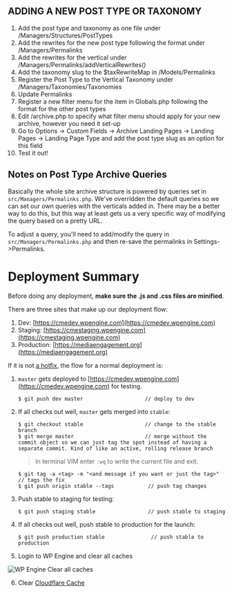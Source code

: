 ## ADDING A NEW POST TYPE OR TAXONOMY
1. Add the post type and taxonomy as one file under /Managers/Structures/PostTypes
2. Add the rewrites for the new post type following the format under /Managers/Permalinks
3. Add the rewrites for the vertical under /Managers/Permalinks/addVerticalRewrites()
4. Add the taxonomy slug to the $taxRewriteMap in /Models/Permalinks
5. Register the Post Type to the Vertical Taxonomy under /Managers/Taxonomies/Taxonomies
6. Update Permalinks
7. Register a new filter menu for the item in Globals.php following the format for the other post types
8. Edit /archive.php to specify what filter menu should apply for your new archive, however you need it set-up
9. Go to Options -> Custom Fields -> Archive Landing Pages -> Landing Pages -> Landing Page Type and add the post type slug as an option for this field
10. Test it out!


## Notes on Post Type Archive Queries
Basically the whole site archive structure is powered by queries set in `src/Managers/Permalinks.php`. We've overridden the default queries so we can set our own queries with the verticals added in. There may be a better way to do this, but this way at least gets us a very specific way of modifying the query based on a pretty URL.

To adjust a query, you'll need to add/modify the query in `src/Managers/Permalinks.php` and then re-save the permalinks in Settings->Permalinks.

# Deployment Summary

Before doing any deployment, **make sure the .js and .css files are minified**.

There are three sites that make up our deployment flow:

1. Dev:         [https://cmedev.wpengine.com](https://cmedev.wpengine.com)
2. Staging:     [https://cmestaging.wpengine.com](https://cmestaging.wpengine.com)
3. Production:  [https://mediaengagement.org](https://mediaengagement.org)

If it is not [a hotfix](#hotfix-branches), the flow for a normal deployment is:



1. `master` gets deployed to [https://cmedev.wpengine.com](https://cmedev.wpengine.com) for testing.

    ```
    $ git push dev master                    // deploy to dev
    ```


2. If all checks out well, `master` gets merged into `stable`:

    ```
    $ git checkout stable                    // change to the stable branch
    $ git merge master                       // merge without the commit object so we can just tag the spot instead of having a separate commit. Kind of like an active, rolling release branch
    ```
    > In terminal VIM enter `:wq` to write the current file and exit.
    ```
    $ git tag -a <tag> -m "<and message if you want or just the tag>"    // tags the fix
    $ git push origin stable --tags           // push tag changes

    ```

3. Push stable to staging for testing:

    ```
    $ git push staging stable                 // push stable to staging
    ```

4. If all checks out well, push stable to production for the launch:

    ```
    $ git push production stable               // push stable to production
    ```

5. Login to WP Engine and clear all caches

![WP Engine Clear all caches](https://i.ibb.co/dQY3vR6/Screen-Shot-2021-06-22-at-9-33-49-AM.png)

6. Clear [Cloudflare Cache](https://dash.cloudflare.com/85a3e11c229eb4e8e12176355e3136e6/mediaengagement.org/caching/configuration)

